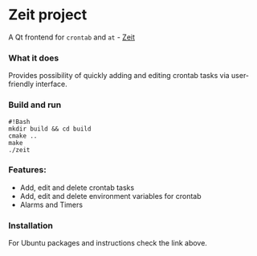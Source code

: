 # Zeit project 
 A Qt frontend for `crontab` and `at` - [Zeit](http://loimu.tk/zeit/)

### What it does ###
 Provides possibility of quickly adding and editing crontab tasks
 via user-friendly interface. 

### Build and run ###
```
#!Bash
mkdir build && cd build
cmake ..
make
./zeit
```

### Features: ###
* Add, edit and delete crontab tasks
* Add, edit and delete environment variables for crontab
* Alarms and Timers

### Installation ###
For Ubuntu packages and instructions check the link above.
